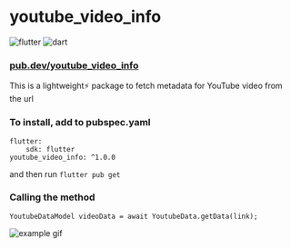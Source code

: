 # youtube_video_info

![flutter](https://img.shields.io/badge/Flutter-02569B?style=for-the-badge&logo=flutter&logoColor=white)
![dart](https://img.shields.io/badge/Dart-0175C2?style=for-the-badge&logo=dart&logoColor=white)

### [pub.dev/youtube_video_info](https://pub.dev/packages/youtube_video_info)

This is a lightweight⚡ package to fetch metadata for YouTube video from the url

### To install, add to pubspec.yaml

```
flutter:
    sdk: flutter
youtube_video_info: ^1.0.0
```

and then run `flutter pub get`

### Calling the method

```
YoutubeDataModel videoData = await YoutubeData.getData(link);
```

![example gif](https://media0.giphy.com/media/qhrpkPloaPHcuZa9N9/giphy.gif)